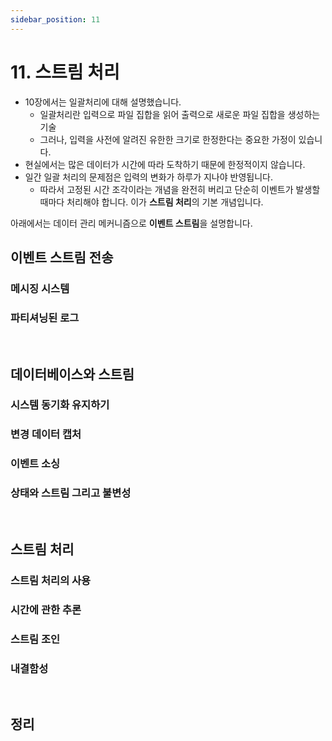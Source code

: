 ```yaml
---
sidebar_position: 11
---
```


# 11. 스트림 처리

- 10장에서는 일괄처리에 대해 설명했습니다.
  - 일괄처리란 입력으로 파일 집합을 읽어 출력으로 새로운 파일 집합을 생성하는 기술
  - 그러나, 입력을 사전에 알려진 유한한 크기로 한정한다는 중요한 가정이 있습니다.
- 현실에서는 많은 데이터가 시간에 따라 도착하기 때문에 한정적이지 않습니다.
- 일간 일괄 처리의 문제점은 입력의 변화가 하루가 지나야 반영됩니다.
  - 따라서 고정된 시간 조각이라는 개념을 완전히 버리고 단순히 이벤트가 발생할 때마다 처리해야 합니다. 이가 **스트림 처리**의 기본 개념입니다.

아래에서는 데이터 관리 메커니즘으로 **이벤트 스트림**을 설명합니다.

## 이벤트 스트림 전송

### 메시징 시스템

### 파티셔닝된 로그

<br/>

## 데이터베이스와 스트림

### 시스템 동기화 유지하기

### 변경 데이터 캡처

### 이벤트 소싱

### 상태와 스트림 그리고 불변성

<br/>

## 스트림 처리

### 스트림 처리의 사용

### 시간에 관한 추론

### 스트림 조인

### 내결함성

<br/>

## 정리

